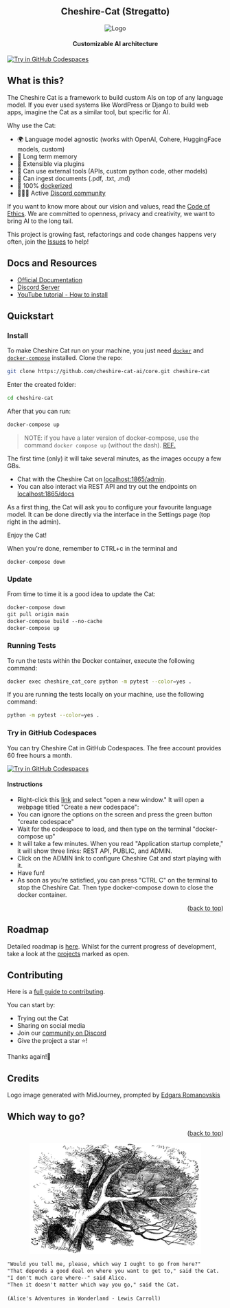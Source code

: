 <a name="readme-top"></a>

<!-- PROJECT LOGO -->
<br />
<div align="center">
  <h2>Cheshire-Cat (Stregatto)</h2>
  <img src="./readme/cheshire_cat_generated_mj.jpeg" alt="Logo" width="600" height="auto" alt="Image generated by Midjourney, prompted by Edgars Romanovskis">
  <h4>
    Customizable AI architecture
  </h4>
</div>

[![Try in GitHub Codespaces](https://github.com/codespaces/badge.svg)](https://codespaces.new/cheshire-cat-ai/core)

## What is this?

The Cheshire Cat is a framework to build custom AIs on top of any language model.
If you ever used systems like WordPress or Django to build web apps, imagine the Cat as a similar tool, but specific for AI.

Why use the Cat:
- 🌍 Language model agnostic (works with OpenAI, Cohere, HuggingFace models, custom)
- 🐘 Long term memory
- 🚀 Extensible via plugins
- 🔧 Can use external tools (APIs, custom python code, other models)
- 📄 Can ingest documents (.pdf, .txt, .md)
- 🐋 100% [dockerized](https://docs.docker.com/get-docker/)
- 👩‍👧‍👦 Active [Discord community](https://discord.gg/bHX5sNFCYU)

If you want to know more about our vision and values, read the [Code of Ethics](./readme/CODE-OF-ETHICS.md). We are committed to openness, privacy and creativity, we want to bring AI to the long tail.

This project is growing fast, refactorings and code changes happens very often, join the [Issues](https://github.com/cheshire-cat-ai/core/issues?q=is%3Aissue+is%3Aopen+sort%3Aupdated-desc) to help!

## Docs and Resources
- [Official Documentation](https://cheshire-cat-ai.github.io/docs/)
- [Discord Server](https://discord.gg/bHX5sNFCYU)
- [YouTube tutorial - How to install](https://youtu.be/Rvx19TZBCrw)

## Quickstart


### Install

To make Cheshire Cat run on your machine, you just need [`docker`](https://docs.docker.com/get-docker/) and [`docker-compose`](https://docs.docker.com/compose/install/) installed.
Clone the repo:

```bash
git clone https://github.com/cheshire-cat-ai/core.git cheshire-cat
```

Enter the created folder:

```bash
cd cheshire-cat
```

After that you can run:

```bash
docker-compose up
```

> NOTE: if you have a later version of docker-compose, use the command `docker compose up` (without the dash). [REF.](https://stackoverflow.com/questions/66514436/difference-between-docker-compose-and-docker-compose) 

The first time (only) it will take several minutes, as the images occupy a few GBs.

- Chat with the Cheshire Cat on [localhost:1865/admin](http://localhost:1865/admin).
- You can also interact via REST API and try out the endpoints on [localhost:1865/docs](http://localhost:1865/docs)

As a first thing, the Cat will ask you to configure your favourite language model.
It can be done directly via the interface in the Settings page (top right in the admin).

Enjoy the Cat!

When you're done, remember to CTRL+c in the terminal and
```
docker-compose down
```

### Update

From time to time it is a good idea to update the Cat:

```
docker-compose down
git pull origin main
docker-compose build --no-cache
docker-compose up
```

### Running Tests

To run the tests within the Docker container, execute the following command:

```bash
docker exec cheshire_cat_core python -m pytest --color=yes .
```

If you are running the tests locally on your machine, use the following command:

```bash
python -m pytest --color=yes .
```

### Try in GitHub Codespaces

You can try Cheshire Cat in GitHub Codespaces. The free account provides 60 free hours a month.

[![Try in GitHub Codespaces](https://github.com/codespaces/badge.svg)](https://codespaces.new/cheshire-cat-ai/core)


#### Instructions

- Right-click this [link](https://codespaces.new/cheshire-cat-ai/core) and select "open a new window." It will open a webpage titled "Create a new codespace":
- You can ignore the options on the screen and press the green button "create codespace"
- Wait for the codespace to load, and then type on the terminal "docker-compose up"
- It will take a few minutes. When you read "Application startup complete," it will show three links: REST API, PUBLIC, and ADMIN.
- Click on the ADMIN link to configure Cheshire Cat and start playing with it.
- Have fun!
- As soon as you're satisfied, you can press "CTRL C" on the terminal to stop the Cheshire Cat. Then type docker-compose down to close the docker container.

<p align="right">(<a href="#readme-top">back to top</a>)</p>

## Roadmap

Detailed roadmap is [here](./readme/ROADMAP.md).
Whilst for the current progress of development, take a look at the [projects](https://github.com/orgs/cheshire-cat-ai/projects) marked as open.

## Contributing

Here is a [full guide to contributing](./readme/CONTRIBUTING.md).

You can start by:
- Trying out the Cat
- Sharing on social media
- Join our [community on Discord](https://discord.gg/bHX5sNFCYU)
- Give the project a star ⭐!

Thanks again!🙏

## Credits

Logo image generated with MidJourney, prompted by [Edgars Romanovskis](https://www.linkedin.com/in/edgars-romanovskis-b28826259/)

## Which way to go?

<p align="right">(<a href="#readme-top">back to top</a>)</p>

<p align="center">
    <img align="center" src=./readme/cheshire-cat.jpeg width=400px alt="Wikipedia picture of the Cheshire Cat">
</p>

```
"Would you tell me, please, which way I ought to go from here?"
"That depends a good deal on where you want to get to," said the Cat.
"I don't much care where--" said Alice.
"Then it doesn't matter which way you go," said the Cat.

(Alice's Adventures in Wonderland - Lewis Carroll)

```
